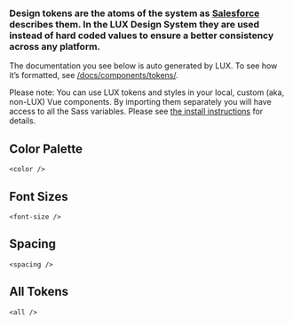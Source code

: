 ### Design tokens are the atoms of the system as [Salesforce](https://www.lightningdesignsystem.com/design-tokens/) describes them. In the LUX Design System they are used instead of hard coded values to ensure a better consistency across any platform.

The documentation you see below is auto generated by LUX. To see how it’s formatted, see [/docs/components/tokens/](https://github.com/pulibrary/lux/tree/master/docs/components/tokens).

Please note: You can use LUX tokens and styles in your local, custom (aka, non-LUX) Vue components. By importing them separately you will have access to all the Sass variables. Please see [the install instructions](https://pulibrary.github.io/lux/docs/#!/Installing%20LUX) for details.

## Color Palette

```
<color />
```

## Font Sizes

```
<font-size />
```

## Spacing

```
<spacing />
```

## All Tokens

```
<all />
```
